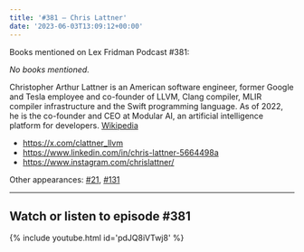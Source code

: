```yaml
---
title: '#381 – Chris Lattner'
date: '2023-06-03T13:09:12+00:00'
---
```


Books mentioned on Lex Fridman Podcast #381:

*No books mentioned.*

Christopher Arthur Lattner is an American software engineer, former Google and Tesla employee and co-founder of LLVM, Clang compiler, MLIR compiler infrastructure and the Swift programming language. As of 2022, he is the co-founder and CEO at Modular AI, an artificial intelligence platform for developers. <a href="https://en.wikipedia.org/wiki/Chris_Lattner" target="_blank">Wikipedia</a>

- <a href="https://x.com/clattner_llvm" target="_blank">https://x.com/clattner_llvm</a>
- <a href="https://www.linkedin.com/in/chris-lattner-5664498a" target="_blank">https://www.linkedin.com/in/chris-lattner-5664498a</a>
- <a href="https://www.instagram.com/chrislattner/" target="_blank">https://www.instagram.com/chrislattner/</a>

Other appearances: [\#21](/21-chris-lattner/), [\#131](/131-chris-lattner/)

- - - - - -

## Watch or listen to episode #381

{% include youtube.html id='pdJQ8iVTwj8' %}